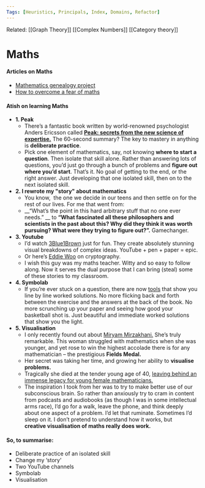 ```yaml
---
Tags: [Heuristics, Principals, Index, Domains, Refactor]
---
```

Related: [[Graph Theory]] [[Complex Numbers]] [[Category theory]]
# Maths

#### Articles on Maths
- [Mathematics genealogy project](www.genealogy.math.ndsu.nodak.edu/search.php)
- [How to overcome a fear of maths](https://www.kdnuggets.com/2021/03/overcome-fear-learn-math-data-science.html)

#### Atish on learning Maths
- **1. Peak**
	- There’s a fantastic book written by world-renowned psychologist Anders Ericsson called __[Peak: secrets from the new science of expertise.](https://theedletter.us17.list-manage.com/track/click?u=706afbebf93926a8cfdc66c70&id=9c87ef42df&e=ca9be5cdf0)__ The 60-second summary? The key to mastery in anything is **deliberate practice**.
	- Pick one element of mathematics, say, not knowing **where to start a question**. Then isolate that skill alone. Rather than answering lots of questions, you’d just go through a bunch of problems and **figure out where you’d start**. That’s it. No goal of getting to the end, or the right answer. Just developing that one isolated skill, then on to the next isolated skill.
- **2. I rewrote my "story" about mathematics**
	- You know,  the one we decide in our teens and then settle on for the rest of our lives. For me that went from:
	- __“What’s the point in this hard arbitrary stuff that no one ever needs.” __ to __“What fascinated all these philosophers and scientists in the past about this? Why did they think it was worth pursuing? What were they trying to figure out?”.__ Gamechanger.
- **3. Youtube**
	- I’d watch [3Blue1Brown](https://theedletter.us17.list-manage.com/track/click?u=706afbebf93926a8cfdc66c70&id=2d8e03d177&e=ca9be5cdf0) just for fun. They create absolutely stunning visual breakdowns of complex ideas. YouTube + pen + paper = epic.
	- Or here’s [Eddie Woo](https://theedletter.us17.list-manage.com/track/click?u=706afbebf93926a8cfdc66c70&id=6c28fd7565&e=ca9be5cdf0) on cryptography.
	- I wish this guy was my maths teacher. Witty and so easy to follow along. Now it serves the dual purpose that I can bring (steal) some of these stories to my classroom.
- **4. Symbolab**
	- If you’re ever stuck on a question, there are now [tools](https://theedletter.us17.list-manage.com/track/click?u=706afbebf93926a8cfdc66c70&id=8bcf56a4ef&e=ca9be5cdf0)  that show you line by line worked solutions. No more flicking back and forth between the exercise and the answers at the back of the book. No more scrunching up your paper and seeing how good your basketball shot is. Just beautiful and immediate worked solutions that show you the light. 
- **5. Visualisation**
	- I only recently found out about [Miryam Mirzakhani.](https://theedletter.us17.list-manage.com/track/click?u=706afbebf93926a8cfdc66c70&id=d950c28617&e=ca9be5cdf0) She’s truly remarkable. This woman struggled with mathematics when she was younger, and yet rose to win the highest accolade there is for any mathematician – the prestigious **Fields Medal.**
	- Her secret was taking her time, and growing her ability to **visualise problems.**
	- Tragically she died at the tender young age of 40, [leaving behind an immense legacy for young female mathematicians.](https://theedletter.us17.list-manage.com/track/click?u=706afbebf93926a8cfdc66c70&id=453de26c1c&e=ca9be5cdf0)
	- The inspiration I took from her was to try to make better use of our subconscious brain. So rather than anxiously try to cram in content from podcasts and audiobooks (as though I was in some intellectual arms race), I’d go for a walk, leave the phone, and think deeply about one aspect of a problem. I’d let that ruminate. Sometimes I’d sleep on it. I don’t pretend to understand how it works, but **creative visualisation of maths really does work.**

#### So, to summarise:
- Deliberate practice of an isolated skill
- Change my ‘story’
- Two YouTube channels
- Symbolab
- Visualisation
